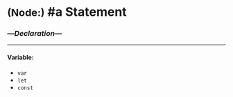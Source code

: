 # <small>(Node:)</small> \#a Statement
### —*Declaration*—
---

#### Variable:
+   `var`
+   `let`
+   `const`